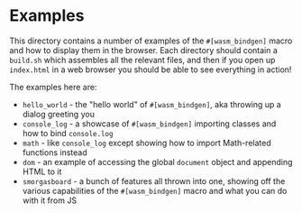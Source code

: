 # Examples

This directory contains a number of examples of the `#[wasm_bindgen]` macro and
how to display them in the browser. Each directory should contain a `build.sh`
which assembles all the relevant files, and then if you open up `index.html` in
a web browser you should be able to see everything in action!

The examples here are:

* `hello_world` - the "hello world" of `#[wasm_bindgen]`, aka throwing up a
  dialog greeting you
* `console_log` - a showcase of `#[wasm_bindgen]` importing classes and how to
  bind `console.log`
* `math` - like `console_log` except showing how to import Math-related
  functions instead
* `dom` - an example of accessing the global `document` object and appending
  HTML to it
* `smorgasboard` - a bunch of features all thrown into one, showing off the
  various capabilities of the `#[wasm_bindgen]` macro and what you can do with
  it from JS
